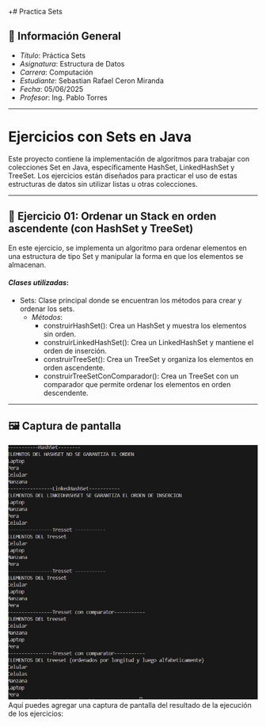 +# Practica Sets

## 📌 Información General

- *Título*: Práctica Sets
- *Asignatura*: Estructura de Datos
- *Carrera*: Computación
- *Estudiante*: Sebastian Rafael Ceron Miranda
- *Fecha*: 05/06/2025
- *Profesor*: Ing. Pablo Torres

---

# Ejercicios con Sets en Java

Este proyecto contiene la implementación de algoritmos para trabajar con colecciones Set en Java, específicamente HashSet, LinkedHashSet y TreeSet. Los ejercicios están diseñados para practicar el uso de estas estructuras de datos sin utilizar listas u otras colecciones.

---

## 🧠 Ejercicio 01: Ordenar un Stack en orden ascendente (con HashSet y TreeSet)

En este ejercicio, se implementa un algoritmo para ordenar elementos en una estructura de tipo Set y manipular la forma en que los elementos se almacenan.

#### *Clases utilizadas*:
- Sets: Clase principal donde se encuentran los métodos para crear y ordenar los sets.
  - *Métodos*:
    - construirHashSet(): Crea un HashSet y muestra los elementos sin orden.
    - construirLinkedHashSet(): Crea un LinkedHashSet y mantiene el orden de inserción.
    - construirTreeSet(): Crea un TreeSet y organiza los elementos en orden ascendente.
    - construirTreeSetConComparador(): Crea un TreeSet con un comparador que permite ordenar los elementos en orden descendente.

---

## 🖼 Captura de pantalla
![alt text](<Captura de pantalla 2025-07-01 090811.png>)
Aquí puedes agregar una captura de pantalla del resultado de la ejecución de los ejercicios:
